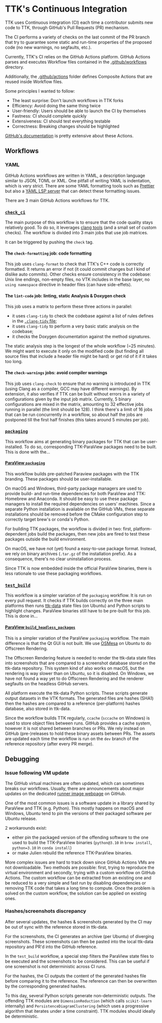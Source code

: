 TTK's Continuous Integration
============================

TTK uses Continuous integration (CI) each time a contributor submits
new code to TTK, through GitHub's Pull Requests (PR) mechanism.

The CI performs a variety of checks on the last commit of the PR
branch that try to guarantee some static and run-time properties of
the proposed code (no new warnings, no segfaults, etc.).

Currently, TTK's CI relies on the GitHub Actions platform. GitHub
Actions parses and executes Workflow files contained in the
[.github/workflows](../.github/workflows) directory.

Additionally, the [.github/actions](../.github/actions) folder defines
Composite Actions that are reused inside Workflow files.

Some principles I wanted to follow:
* The least surprise: Don't launch workflows in TTK forks
* Efficiency: Avoid doing the same thing twice
* User-friendly: Users should be able to launch the CI by themselves
* Fastness: CI should complete quickly
* Extensiveness: CI should test everything testable
* Correctness: Breaking changes should be highlighted

[GitHub's documentation](https://docs.github.com/en/actions) is pretty
extensive about these Actions.

Workflows
---------

### YAML

GitHub Actions workflows are written in YAML, a description language
similar to JSON, TOML or XML. One pitfall of writing YAML is
indentation, which is very strict. There are some YAML formatting
tools such as [Prettier](https://prettier.io/) but also a [YAML LSP
server](https://github.com/redhat-developer/yaml-language-server) that
can detect these formatting issues.

There are 3 main GitHub Actions workflows for TTK.

### [`check_ci`](../.github/workflows/check.yml)

The main purpose of this workflow is to ensure that the code quality
stays relatively good. To do so, it leverages [clang
tools](https://clang.llvm.org/docs/ClangTools.html) (and a small set
of custom checks). The workflow is divided into 3 main jobs that use
job matrices.

It can be triggered by pushing the `check` tag.

#### The `check-formatting` job: code formatting

This job uses `clang-format` to check that TTK's C++ code is correctly
formatted. It returns an error if not (it could commit changes but I
kind of dislike auto commits). Other checks ensure consistency in the
codebase: Unix line endings, non-empty files, no VTK includes in the
base layer, no `using namespace` directive in header files (can have
side-effets).

#### The `lint-code` job: linting, static Analysis & Doxygen check

This job uses a matrix to perform these three actions in parallel:

* it uses `clang-tidy` to check the codebase against a list of rules
  defines in the [`.clang-tidy` file](../.clang-tidy);
* it uses `clang-tidy` to perform a very basic static analysis on the
  codebase;
* it checks the Doxygen documentation against the method signatures.

The static analysis step is the longest of the whole workflow (~25
minutes). We might want to execute it only on the modified code (but
finding all source files that include a header file might be hard) or
get rid of it if it takes too long.

#### The `check-warnings` jobs: avoid compiler warnings

This job uses `clang-check` to ensure that no warning is introduced in
TTK (using Clang as a compiler, GCC may have different warnings). By
extension, it also verifies if TTK can be built without errors in a
variety of configurations given by the input job matrix. Currently, 5
binary configurations are mixed in the matrix, amounting to 32
effective jobs running in parallel (the limit should be 128). I think
there's a limit of 16 jobs that can be run concurrently in a workflow,
so about half the jobs are postponed till the first half finishes
(this takes around 5 minutes per job).

### [`packaging`](../.github/workflows/package.yml)

This workflow aims at generating binary packages for TTK that can be
user-installed. To do so, corresponding TTK-ParaView packages need to
be built. This is done with the...

#### [ParaView `packaging`](../paraview/patch/package.yml)

This workflow builds pre-patched Paraview packages with the TTK
branding. These packages should be user-installable.

On macOS and Windows, third-party package managers are used to provide
build- and run-time dependencies for both ParaView and TTK: Homebrew
and Anaconda. It should be easy to use these package managers to
install the required dependencies on users' machines. Since a separate
Python installation is available on the GitHub VMs, these separate
installations should be removed before the CMake configuration step to
correctly target brew's or conda's Python.

For building TTK packages, the workflow is divided in two: first,
platform-dependent jobs build the packages, then new jobs are fired to
test these packages outside the build environment.

On macOS, we have not (yet) found a easy-to-use package
format. Instead, we rely on binary archives (`.tar.gz` of the
installation prefix). As a consequence, there's no clear
uninstallation process.

Since TTK is now embedded inside the official ParaView binaries, there
is less rationale to use these packaging workflows.

### [`test_build`](../.github/workflows/test.yml)

This workflow is a simpler variation of the `packaging` workflow. It
is run on every pull request. It checks if TTK builds correctly on the
three main platforms then runs
[ttk-data](https://github.com/topology-tool-kit/ttk-data) state files
(on Ubuntu) and Python scripts to highlight changes. ParaView binaries
still have to be pre-built for this job. This is done in...

#### [ParaView `build_headless_packages`](../paraview/patch/headless.yml)

This is a simpler variation of the ParaView `packaging` workflow. The
main difference is that the Qt GUI is not built. We use
[OSMesa](https://docs.mesa3d.org/osmesa.html) on Ubuntu to do
Offscreen Rendering.

The Offscreen Rendering feature is needed to render the ttk-data state
files into screenshots that are compared to a screenshot database
stored on the ttk-data repository. This system kind of also works on
macOS, but the rendering is way slower than on Ubuntu, so it is
disabled. On Windows, we have not found a way yet to do Offscreen
Rendering and the renderer segfaults on the headless GitHub servers.

All platform execute the ttk-data Python scripts. These scripts
generate output datasets in the VTK formats. The generated files are
hashes (SHA1) then the hashes are compared to a reference
(per-platform) hashes database, also stored in ttk-data.

Since the workflow builds TTK regularly, `ccache` (`sccache` on
Windows) is used to store object files between runs. GitHub provides a
cache system, however it is not shared between branches or PRs. We
rely instead on GitHub (pre-)releases to hold these binary assets
between PRs. The assets are updated each time the workflow is run on
the `dev` branch of the reference repository (after every PR merge).

Debugging
---------

### Issue following VM update

The GitHub virtual machines are often updated, which can sometimes
breaks our workflows. Usually, there are announcements about major
updates on the dedicated [runner image
webpage](https://github.com/actions/runner-images) on GitHub.

One of the most common issues is a software update in a library shared
by ParaView and TTK (e.g. Python). This mostly happens on macOS and
Windows, Ubuntu tend to pin the versions of their packaged software
per Ubuntu release.

2 workarounds exist:
- either pin the packaged version of the offending software to the one
  used to build the TTK-ParaView binaries (`python@3.10` in `brew
  install`, `python=3.10` in `conda install`)
- or make Julien rebuild the reference TTK-ParaView binaries.

More complex issues are hard to track down since GitHub Actions VMs
are not downloadable. Two methods are possible: first, trying to
reproduce the virtual environment and secondly, trying with a custom
workflow on GitHub Actions. The custom workflow can be extracted from
an existing one and be reduced to a very simple and fast run by
disabling dependencies or removing TTK code that takes a long time to
compute. Once the problem is solved on the custom workflow, the
solution can be applied on existing ones.

### Hashes/screenshots discrepancy

After several updates, the hashes & screenshots generated by the CI
may be out of sync with the reference stored in ttk-data.

For the screenshots, the CI generates an archive (per Ubuntu) of
diverging screenshots. These screenshots can then be pasted into
the local ttk-data repository and PR'd into the GitHub reference.

In the `test_build` workflow, a special step filters the ParaView
state files to be executed and the screenshots to be considered. This
can be useful if one screenshot is not deterministic across CI runs.

For the hashes, the CI outputs the content of the generated hashes
file before comparing it to the reference. The reference can then be
overwritten by the corresponding generated hashes.

To this day, several Python scripts generate non-deterministic
outputs. The offending TTK modules are `DimensionReduction` (which
calls `scikit-learn` internally) and `PersistenceDiagramClustering`
(which uses a progressive algorithm that iterates under a time
constraint). TTK modules should ideally be deterministic.
